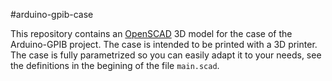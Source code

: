 #arduino-gpib-case

This repository contains an [OpenSCAD](https://www.openscad.org/) 3D model for the case of the Arduino-GPIB project. The case is intended to be printed with a 3D printer. The case is fully parametrized so you can easily adapt it to your needs, see the definitions in the begining of the file ```main.scad```.